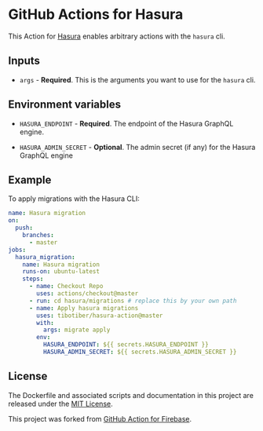 # GitHub Actions for Hasura

This Action for [Hasura](https://hasura.io) enables arbitrary actions with the `hasura` cli.

## Inputs

- `args` - **Required**. This is the arguments you want to use for the `hasura` cli.

## Environment variables

- `HASURA_ENDPOINT` - **Required**. The endpoint of the Hasura GraphQL engine.

- `HASURA_ADMIN_SECRET` - **Optional**. The admin secret (if any) for the Hasura GraphQL engine

## Example

To apply migrations with the Hasura CLI:

```yaml
name: Hasura migration
on:
  push:
    branches:
      - master
jobs:
  hasura_migration:
    name: Hasura migration
    runs-on: ubuntu-latest
    steps:
      - name: Checkout Repo
        uses: actions/checkout@master
      - run: cd hasura/migrations # replace this by your own path
      - name: Apply hasura migrations
        uses: tibotiber/hasura-action@master
        with:
          args: migrate apply
        env:
          HASURA_ENDPOINT: ${{ secrets.HASURA_ENDPOINT }}
          HASURA_ADMIN_SECRET: ${{ secrets.HASURA_ADMIN_SECRET }}
```

## License

The Dockerfile and associated scripts and documentation in this project are released under the [MIT License](LICENSE).

This project was forked from [GitHub Action for Firebase](https://github.com/w9jds/firebase-action).
